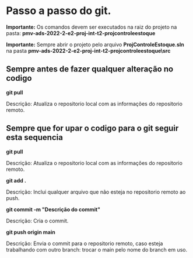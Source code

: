 # Passo a passo do git.

**Importante:** Os comandos devem ser executados na raiz do projeto na pasta: **pmv-ads-2022-2-e2-proj-int-t2-projcontroleestoque**

**Importante:** Sempre abrir o projeto pelo arquivo **ProjControleEstoque.sln** na pasta **pmv-ads-2022-2-e2-proj-int-t2-projcontroleestoque\src**

## Sempre antes de fazer qualquer alteração no codigo

**git pull**

Descrição: Atualiza o repositorio local com as informações do repositorio remoto.

## Sempre que for upar o codigo para o git seguir esta sequencia

**git pull**

Descrição: Atualiza o repositorio local com as informações do repositorio remoto.

**git add .**

Descrição: Inclui qualquer arquivo que não esteja no repositorio remoto ao push.

**git commit -m "Descrição do commit"**

Descrição: Cria o commit.

**git push origin main**

Descrição: Envia o commit para o repositorio remoto, caso esteja trabalhando com outro branch: trocar o main pelo nome do branch em uso.
